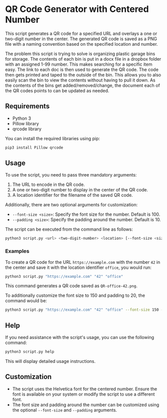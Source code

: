 # QR Code Generator with Centered Number

This script generates a QR code for a specified URL and overlays a one or two-digit number in the center. The generated QR code is saved as a PNG file with a naming convention based on the specified location and number.

The problem this script is trying to solve is organizing plastic garage bins for storage.  The contents of each bin is put in a docx file in a dropbox folder with an assigned 1-99 number.  This makes searching for a specific item easy.  The link to each doc is then used to generate the QR code.  The code then gets printed and taped to the outside of the bin.  This allows you to also easily scan the bin to view the contents without having to pull it down.  As the contents of the bins get added/removed/change, the document each of the QR codes points to can be updated as needed.

## Requirements

- Python 3
- Pillow library
- qrcode library

You can install the required libraries using pip:

```bash
pip3 install Pillow qrcode
```

## Usage

To use the script, you need to pass three mandatory arguments:
1. The URL to encode in the QR code.
2. A one or two-digit number to display in the center of the QR code.
3. A location identifier for the filename of the saved QR code.

Additionally, there are two optional arguments for customization:
- `--font-size <size>`: Specify the font size for the number. Default is 100.
- `--padding <size>`: Specify the padding around the number. Default is 10.

The script can be executed from the command line as follows:

```bash
python3 script.py <url> <two-digit-number> <location> [--font-size <size>] [--padding <size>]
```

### Examples

To create a QR code for the URL `https://example.com` with the number `42` in the center and save it with the location identifier `office`, you would run:

```bash
python3 script.py "https://example.com" "42" "office"
```

This command generates a QR code saved as `QR-office-42.png`.

To additionally customize the font size to 150 and padding to 20, the command would be:

```bash
python3 script.py "https://example.com" "42" "office" --font-size 150 --padding 20
```

## Help

If you need assistance with the script's usage, you can use the following command:

```bash
python3 script.py help
```

This will display detailed usage instructions.

## Customization

- The script uses the Helvetica font for the centered number. Ensure the font is available on your system or modify the script to use a different font.
- The font size and padding around the number can be customized using the optional `--font-size` and `--padding` arguments.
